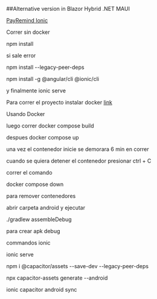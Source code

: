 ##Alternative version in Blazor Hybrid .NET MAUI


[PayRemind Ionic ](https://github.com/C0der97/Payremind_BlazorHybridMAUI)




Correr sin docker

npm install

si sale error 

npm install --legacy-peer-deps

npm install -g @angular/cli @ionic/cli

y finalmente ionic serve

Para correr el proyecto instalar docker [link](https://docs.docker.com/desktop/install/windows-install/)

Usando Docker

luego correr docker compose build

despues docker compose up

una vez el contenedor inicie se demorara 6 min en correr

cuando se quiera detener el contenedor presionar ctrl + C

correr el comando

docker compose down

para remover contenedores

abrir carpeta android y ejecutar

./gradlew assembleDebug

para crear apk debug



commandos ionic

ionic serve

 npm i @capacitor/assets --save-dev --legacy-peer-deps

npx capacitor-assets generate --android

ionic capacitor android sync 
